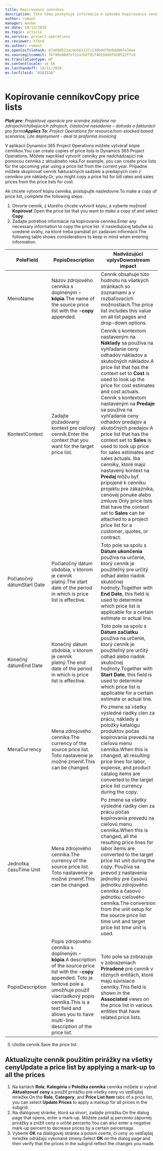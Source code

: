 ```yaml
---
title: Kopírovanie cenníkov
description: Táto téma poskytuje informácie o spôsobe kopírovania cenníkov v Project Operations.
author: rumant
manager: Annbe
ms.date: 10/13/2020
ms.topic: article
ms.service: project-operations
ms.reviewer: kfend
ms.author: rumant
ms.openlocfilehash: 67a69d521ac0a5632371138bd4fbb9dd00fe34ee
ms.sourcegitcommit: f6f86e80dfef15a7b5f9174b55dddf410522f7c8
ms.translationtype: HT
ms.contentlocale: sk-SK
ms.lasthandoff: 10/31/2020
ms.locfileid: "4181516"
---
```

# <a name="copy-price-lists"></a><span data-ttu-id="1a8fe-103">Kopírovanie cenníkov</span><span class="sxs-lookup"><span data-stu-id="1a8fe-103">Copy price lists</span></span>

<span data-ttu-id="1a8fe-104">_**Platí pre:** Projektové operácie pre scenáre založené na zdrojoch/chýbajúcich zdrojoch, čiastočné nasadenie – dohoda o fakturácii pro forma_</span><span class="sxs-lookup"><span data-stu-id="1a8fe-104">_**Applies To:** Project Operations for resource/non-stocked based scenarios, Lite deployment - deal to proforma invoicing_</span></span>

<span data-ttu-id="1a8fe-105">V aplikácii Dynamics 365 Project Operations môžete vytvárať kópie cenníkov.</span><span class="sxs-lookup"><span data-stu-id="1a8fe-105">You can create copies of price lists in Dynamics 365 Project Operations.</span></span> <span data-ttu-id="1a8fe-106">Môžete napríklad vytvoriť cenníky pre nadchádzajúci rok pomocou cenníka z aktuálneho roka.</span><span class="sxs-lookup"><span data-stu-id="1a8fe-106">For example, you can create price lists for the upcoming year using a price list from the current year.</span></span>  <span data-ttu-id="1a8fe-107">Prípadne môžete skopírovať cenník fakturačných sadzieb a predajných cien z cenníkov pre náklady.</span><span class="sxs-lookup"><span data-stu-id="1a8fe-107">Or, you might copy a price list for bill rates and sales prices from the price lists for cost.</span></span> 

<span data-ttu-id="1a8fe-108">Ak chcete vytvoriť kópiu cenníka, postupujte nasledovne.</span><span class="sxs-lookup"><span data-stu-id="1a8fe-108">To make a copy of price list, complete the following steps.</span></span>

1. <span data-ttu-id="1a8fe-109">Otvorte cenník, z ktorého chcete vytvoriť kópiu, a vyberte možnosť **Kopírovať**.</span><span class="sxs-lookup"><span data-stu-id="1a8fe-109">Open the price list that you want to make a copy of and select **Copy**.</span></span>
2. <span data-ttu-id="1a8fe-110">Zadajte potrebné informácie na kopírovanie cenníka.</span><span class="sxs-lookup"><span data-stu-id="1a8fe-110">Enter any necessary information to copy the price list.</span></span> <span data-ttu-id="1a8fe-111">V nasledujúcej tabuľke sú uvedené úvahy, na ktoré treba pamätať pri zadávaní informácií.</span><span class="sxs-lookup"><span data-stu-id="1a8fe-111">The following table shows considerations to keep in mind when entering information.</span></span>

| <span data-ttu-id="1a8fe-112">Pole</span><span class="sxs-lookup"><span data-stu-id="1a8fe-112">Field</span></span> | <span data-ttu-id="1a8fe-113">Popis</span><span class="sxs-lookup"><span data-stu-id="1a8fe-113">Description</span></span> | <span data-ttu-id="1a8fe-114">Nadväzujúci vplyv</span><span class="sxs-lookup"><span data-stu-id="1a8fe-114">Downstream impact</span></span> |
| --- | --- | --- |
| <span data-ttu-id="1a8fe-115">Meno</span><span class="sxs-lookup"><span data-stu-id="1a8fe-115">Name</span></span> | <span data-ttu-id="1a8fe-116">Názov zdrojového cenníka s doplneným **-kópia**.</span><span class="sxs-lookup"><span data-stu-id="1a8fe-116">The name of the source price list with the **-copy** appended.</span></span> | <span data-ttu-id="1a8fe-117">Cenník obsahuje túto hodnotu na všetkých stránkach so zoznamami a v rozbaľovacích možnostiach.</span><span class="sxs-lookup"><span data-stu-id="1a8fe-117">The price list includes this value on all list pages and drop-down options.</span></span> |
| <span data-ttu-id="1a8fe-118">Kontext</span><span class="sxs-lookup"><span data-stu-id="1a8fe-118">Context</span></span> | <span data-ttu-id="1a8fe-119">Zadajte požadovaný kontext pre cieľový cenník.</span><span class="sxs-lookup"><span data-stu-id="1a8fe-119">Enter the context that you want for the target price list.</span></span> | <span data-ttu-id="1a8fe-120">Cenník s kontextom nastaveným na **Náklady** sa používa na vyhľadanie ceny odhadov nákladov a skutočných nákladov.</span><span class="sxs-lookup"><span data-stu-id="1a8fe-120">A price list that has the context set to **Cost** is used to look up the price for cost estimates and cost actuals.</span></span> <span data-ttu-id="1a8fe-121">Cenník s kontextom nastaveným na **Predaje** sa používa na vyhľadanie ceny odhadov predajov a skutočných predajov.</span><span class="sxs-lookup"><span data-stu-id="1a8fe-121">A price list that has the context set to **Sales** is used to look up price for sales estimates and sales actuals.</span></span> <span data-ttu-id="1a8fe-122">Iba cenníky, ktoré majú nastavený kontext na **Predaj** môžu byť pripojené k cenníku projektu pre zákazníka, cenovej ponuke alebo zmluve.</span><span class="sxs-lookup"><span data-stu-id="1a8fe-122">Only price lists that have the context set to **Sales** can be attached to a project price list for a customer, quotes, or contract.</span></span> |
| <span data-ttu-id="1a8fe-123">Počiatočný dátum</span><span class="sxs-lookup"><span data-stu-id="1a8fe-123">Start Date</span></span> | <span data-ttu-id="1a8fe-124">Počiatočný dátum obdobia, v ktorom je cenník platný.</span><span class="sxs-lookup"><span data-stu-id="1a8fe-124">The start date of the period in which is price list is effective.</span></span> | <span data-ttu-id="1a8fe-125">Toto pole sa spolu s **Dátum ukončenia** používa na určenie, ktorý cenník je použiteľný pre určitý odhad alebo riadok skutočnej hodnoty.</span><span class="sxs-lookup"><span data-stu-id="1a8fe-125">Together with **End Date**, this field is used to determine which price list is applicable for a certain estimate or actual line.</span></span> |
| <span data-ttu-id="1a8fe-126">Konečný dátum</span><span class="sxs-lookup"><span data-stu-id="1a8fe-126">End Date</span></span> | <span data-ttu-id="1a8fe-127">Konečný dátum obdobia, v ktorom je cenník platný.</span><span class="sxs-lookup"><span data-stu-id="1a8fe-127">The end date of the period in which is price list is effective.</span></span> | <span data-ttu-id="1a8fe-128">Toto pole sa spolu s **Dátum začiatku** používa na určenie, ktorý cenník je použiteľný pre určitý odhad alebo riadok skutočnej hodnoty.</span><span class="sxs-lookup"><span data-stu-id="1a8fe-128">Together with **Start Date**, this field is used to determine which price list is applicable for a certain estimate or actual line.</span></span> |
| <span data-ttu-id="1a8fe-129">Mena</span><span class="sxs-lookup"><span data-stu-id="1a8fe-129">Currency</span></span> | <span data-ttu-id="1a8fe-130">Mena zdrojového cenníka.</span><span class="sxs-lookup"><span data-stu-id="1a8fe-130">The currency of the source price list.</span></span> <span data-ttu-id="1a8fe-131">Toto nastavenie je možné zmeniť.</span><span class="sxs-lookup"><span data-stu-id="1a8fe-131">This can be changed.</span></span> | <span data-ttu-id="1a8fe-132">Po zmene sa všetky výsledné riadky cien za prácu, náklady a položky katalógu produktov počas kopírovania prevedú na cieľovú menu cenníka.</span><span class="sxs-lookup"><span data-stu-id="1a8fe-132">When this is changed, all resulting price lines for labor, expense, and product catalog items are converted to the target price list currency during the copy.</span></span> |
| <span data-ttu-id="1a8fe-133">Jednotka času</span><span class="sxs-lookup"><span data-stu-id="1a8fe-133">Time Unit</span></span> | <span data-ttu-id="1a8fe-134">Mena zdrojového cenníka.</span><span class="sxs-lookup"><span data-stu-id="1a8fe-134">The currency of the source price list.</span></span> <span data-ttu-id="1a8fe-135">Toto nastavenie je možné zmeniť.</span><span class="sxs-lookup"><span data-stu-id="1a8fe-135">This can be changed.</span></span> | <span data-ttu-id="1a8fe-136">Po zmene sa všetky výsledné riadky cien za prácu počas kopírovania prevedú na cieľovú menu cenníka.</span><span class="sxs-lookup"><span data-stu-id="1a8fe-136">When this is changed, all the resulting price lines for labor items are converted to the target price list unit during the copy.</span></span> <span data-ttu-id="1a8fe-137">Používa sa prevod z nastavenia jednotky pre časovú jednotku zdrojového cenníka a časovú jednotku cieľového cenníka.</span><span class="sxs-lookup"><span data-stu-id="1a8fe-137">The conversion from the unit setup for the source price list time unit and target price list time unit is used.</span></span> |
| <span data-ttu-id="1a8fe-138">Popis</span><span class="sxs-lookup"><span data-stu-id="1a8fe-138">Description</span></span> | <span data-ttu-id="1a8fe-139">Popis zdrojového cenníka s doplneným **-kópia**.</span><span class="sxs-lookup"><span data-stu-id="1a8fe-139">A description of the source price list with the **-copy** appended.</span></span> <span data-ttu-id="1a8fe-140">Toto je textové pole a umožňuje použiť viacriadkový popis cenníka.</span><span class="sxs-lookup"><span data-stu-id="1a8fe-140">This is a text field and allows you to have multi-line description of the price list.</span></span> | <span data-ttu-id="1a8fe-141">Toto pole sa zobrazuje v zobrazeniach **Priradené** pre cenník v rôznych entitách, ktoré majú súvisiace cenníky.</span><span class="sxs-lookup"><span data-stu-id="1a8fe-141">This field is shown in the **Associated** views on the price list in various entities that have related price lists.</span></span> |

3. <span data-ttu-id="1a8fe-142">Uložte cenník.</span><span class="sxs-lookup"><span data-stu-id="1a8fe-142">Save the price list.</span></span> 

## <a name="update-a-price-list-by-applying-a-mark-up-to-all-the-prices"></a><span data-ttu-id="1a8fe-143">Aktualizujte cenník použitím prirážky na všetky ceny</span><span class="sxs-lookup"><span data-stu-id="1a8fe-143">Update a price list by applying a mark-up to all the prices</span></span>

1. <span data-ttu-id="1a8fe-144">Na kartách **Rola**, **Kategória** a **Položka cenníka** cenníka môžete si vybrať **Aktualizovať ceny** a použiť prirážku pre všetky ceny vo vedľajšej mriežke.</span><span class="sxs-lookup"><span data-stu-id="1a8fe-144">On the **Role**, **Category**, and **Price List Item** tabs of a price list, you can select **Update Prices** to apply a markup for all prices in the subgrid.</span></span> 
2. <span data-ttu-id="1a8fe-145">Na dialógovej stránke, ktorá sa otvorí, zadajte prirážku.</span><span class="sxs-lookup"><span data-stu-id="1a8fe-145">On the dialog page that opens, enter a mark-up.</span></span> <span data-ttu-id="1a8fe-146">Môžete zadať aj percento zápornej prirážky a znížiť ceny o určité percento.</span><span class="sxs-lookup"><span data-stu-id="1a8fe-146">You can also enter a negative mark-up percent to decrease prices by a certain percentage.</span></span> 
3. <span data-ttu-id="1a8fe-147">Vyberte **OK** na dialógovej stránke a potom overte, či ceny vo vedľajšej mriežke odrážajú vykonané zmeny.</span><span class="sxs-lookup"><span data-stu-id="1a8fe-147">Select **OK** on the dialog page and then verify that the prices in the subgrid reflect the changes you made.</span></span>
